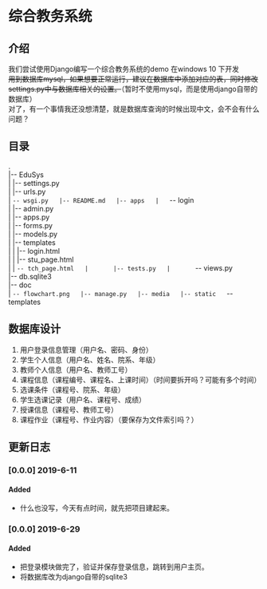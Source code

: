 # 综合教务系统
## 介绍
我们尝试使用Django编写一个综合教务系统的demo
在windows 10 下开发  
~~用到数据库mysql，如果想要正常运行，建议在数据库中添加对应的表，同时修改settings.py中与数据库相关的设置。~~（暂时不使用mysql，而是使用django自带的数据库）  
对了，有一个事情我还没想清楚，就是数据库查询的时候出现中文，会不会有什么问题？  

## 目录
.  
|-- EduSys   
|   |-- settings.py  
|   |-- urls.py  
|   `-- wsgi.py  
|-- README.md  
|-- apps  
|   `-- login  
|       |-- admin.py  
|       |-- apps.py  
|       |-- forms.py  
|       |-- models.py  
|       |-- templates  
|       |   |-- login.html  
|       |   |-- stu_page.html  
|       |   `-- tch_page.html  
|       |-- tests.py  
|       `-- views.py  
|-- db.sqlite3  
|-- doc  
|   `-- flowchart.png  
|-- manage.py  
|-- media  
|-- static  
`-- templates  

## 数据库设计
1. 用户登录信息管理（用户名、密码、身份）
2. 学生个人信息（用户名、姓名、院系、年级）
3. 教师个人信息（用户名、教师工号）
4. 课程信息（课程编号、课程名、上课时间）（时间要拆开吗？可能有多个时间）
5. 选课条件（课程号、院系、年级）
6. 学生选课记录（用户名、课程号、成绩）
7. 授课信息（课程号、教师工号）
8. 课程作业（课程号、作业内容）（要保存为文件索引吗？）


## 更新日志
### [0.0.0] 2019-6-11
#### Added
- 什么也没写，今天有点时间，就先把项目建起来。
### [0.0.0] 2019-6-29
#### Added
- 把登录模块做完了，验证并保存登录信息，跳转到用户主页。  
- 将数据库改为django自带的sqlite3  

